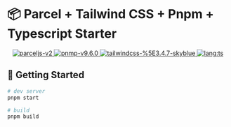 # 📦 Parcel + Tailwind CSS + Pnpm + Typescript Starter

<p align="center">
    <a href="https://parceljs.org/" _target="parceljs">
        <img src="https://img.shields.io/badge/parceljs-v2-yellow" alt="parceljs-v2">
    </a>
    <a href="https://pnpm.io" _target="pnpm">
        <img src="https://img.shields.io/badge/pnpm-v9.6.0-yellow" alt="pnmp-v9.6.0" />
    </a>
    <a href="https://tailwindcss.com/" _target="tailwindcss">
        <img src="https://img.shields.io/badge/tailwindcss-%5E3.4.7-skyblue" alt="tailwindcss-%5E3.4.7-skyblue">
    </a>
    <a href="https://www.typescriptlang.org/" _target="typescriptlang">
        <img src="https://img.shields.io/badge/LANG-TS-brightgreen" alt="lang:ts">
    </a>
</p>

## 🚀 Getting Started

```bash
# dev server
pnpm start

# build
pnpm build
```
